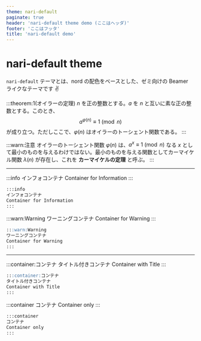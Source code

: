 ```yaml
---
theme: nari-default
paginate: true
header: 'nari-default theme demo (ここはヘッダ)'
footer: 'ここはフッタ'
title: 'nari-default demo'
---
```


<!-- theme: nari-default -->
# nari-default theme

`nari-default` テーマとは、nord の配色をベースとした、ゼミ向けの Beamer ライクなテーマです :v:

:::theorem:1(オイラーの定理)
$n$ を正の整数とする。$a$ を $n$ と互いに素な正の整数とする。このとき、
$$a^{\varphi(n)} \equiv 1 \pmod n$$
が成り立つ。ただしここで、$\varphi(n)$ はオイラーのトーシェント関数である。
:::

:::warn:注意
オイラーのトーシェント関数 $\varphi(n)$ は、$a^x\equiv 1\pmod n$ なる $x$ として最小のものを与えるわけではない。最小のものを与える関数としてカーマイケル関数 $\lambda(n)$ が存在し、これを **カーマイケルの定理** と呼ぶ。
:::

---

:::info
インフォコンテナ
Container for Information
:::
```md
:::info
インフォコンテナ
Container for Information
:::
```

:::warn:Warning
ワーニングコンテナ
Container for Warning
:::
```md
:::warn:Warning
ワーニングコンテナ
Container for Warning
:::
```

---

:::container:コンテナ
タイトル付きコンテナ
Container with Title
:::
```md
:::container:コンテナ
タイトル付きコンテナ
Container with Title
:::
```

:::container
コンテナ
Container only
:::
```md
:::container
コンテナ
Container only
:::
```

